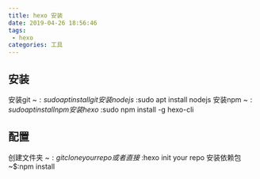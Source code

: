 ```yaml
---
title: hexo 安装
date: 2019-04-26 18:56:46
tags:
 - hexo 
categories: 工具
---
```


## 安装
安装git
~$:sudo apt install git
安装nodejs
~$:sudo apt install nodejs
安装npm
~$:sudo apt install npm
安装hexo 
~$:sudo npm install -g hexo-cli

## 配置
创建文件夹
~$:git clone your repo
或者直接
~$:hexo init your repo
安装依赖包
~$:npm install 
